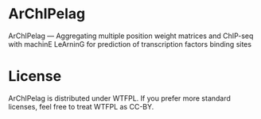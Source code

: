 # ArChIPelag
ArChIPelag — Aggregating multiple position weight matrices and ChIP-seq with machinE LeArninG for prediction of transcription factors binding sites

# License
ArChIPelag is distributed under WTFPL. If you prefer more standard licenses, feel free to treat WTFPL as CC-BY.
